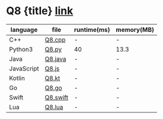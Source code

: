 # Q8 {title} [link]()

| language   | file                           | runtime(ms) | memory(MB) |
| ---------- | ------------------------------ | ----------- | ---------- |
| C++        | [Q8.cpp](./Q8.cpp)             | -           | -          |
| Python3    | [Q8.py](./Q8.py)               | 40          | 13.3       |
| Java       | [Q8.java](./Q8.java)           | -           | -          |
| JavaScript | [Q8.js](./Q8.js)               | -           | -          |
| Kotlin     | [Q8.kt](./Q8.kt)               | -           | -          |
| Go         | [Q8.go](./Q8.go)               | -           | -          |
| Swift      | [Q8.swift](./Q8.swift)         | -           | -          |
| Lua        | [Q8.lua](./Q8.lua)             | -           | -          |
